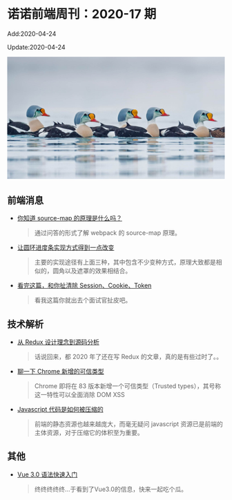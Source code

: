 <!--
 * @Description: 2020-17
 * @Author: zoeblow
 * @Email: wangfuyuan@nnuo.com
 * @Date: 2020-04-24 11:11:35
 * @LastEditors: zoeblow
 * @LastEditTime: 2020-04-24 14:19:41
 * @FilePath: /nuofe-weekly/2020/weekly-17.md
 -->

# 诺诺前端周刊：2020-17 期

Add:2020-04-24

Update:2020-04-24

![202017](../images/2020/202017.jpg)

## 前端消息

- [你知道 source-map 的原理是什么吗？](https://mp.weixin.qq.com/s/KlFsvRrGHElYVuIQNrVSpQ)

  > 通过问答的形式了解 webpack 的 source-map 原理。

- [让圆环进度条实现方式得到一点改变](https://mp.weixin.qq.com/s/y2_1gN-4FEYQqJ7_9PK7EA)

  > 主要的实现途径有上面三种，其中包含不少变种方式，原理大致都是相似的，圆角以及遮罩的效果相结合。

- [看完这篇，和你扯清除 Session、Cookie、Token](https://mp.weixin.qq.com/s/4fjJPj8iCF-P3Qjx3lHx0w)

  > 看我这篇你就出去个面试官扯皮吧。

## 技术解析

- [从 Redux 设计理念到源码分析](https://mp.weixin.qq.com/s/7bDjhZnuK58DstsOdf4fZg)

  > 话说回来，都 2020 年了还在写 Redux 的文章，真的是有些过时了。。

- [聊一下 Chrome 新增的可信类型](https://mp.weixin.qq.com/s/kV6EBB-49IQyZ_f14raMkQ)

  > Chrome 即将在 83 版本新增一个可信类型（Trusted types），其号称这一特性可以全面消除 DOM XSS

- [Javascript 代码是如何被压缩的](https://mp.weixin.qq.com/s/xRnr2z6eEZ6HWMf4MtaEzQ)

  > 前端的静态资源也越来越庞大，而毫无疑问 javascript 资源已是前端的主体资源，对于压缩它的体积至为重要。

<!-- ## 业界新闻

- [BootStrap 5.0 将放弃支持 IE](https://mp.weixin.qq.com/s/r8DVkzl7gfFm2YSmGHC4-g)

  > 最近，BootStrap 团队成员 XhmikosR 在 GitHub 上透露，BS 5 将放弃支持 IE 浏览器。 -->

## 其他

- [Vue 3.0 语法快速入门](https://mp.weixin.qq.com/s/oiXR1JZpfsRZWA3b_iX25w)

  > 终终终终终...于看到了Vue3.0的信息，快来一起吃个瓜。
